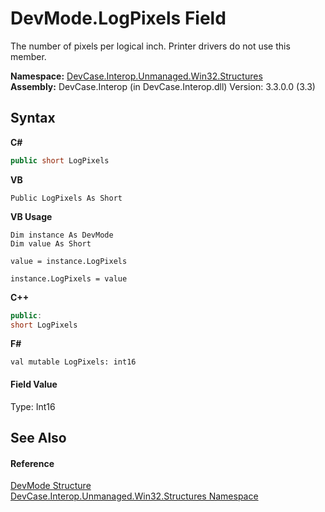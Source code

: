 # DevMode.LogPixels Field
 

The number of pixels per logical inch. Printer drivers do not use this member.

**Namespace:**&nbsp;<a href="N_DevCase_Interop_Unmanaged_Win32_Structures">DevCase.Interop.Unmanaged.Win32.Structures</a><br />**Assembly:**&nbsp;DevCase.Interop (in DevCase.Interop.dll) Version: 3.3.0.0 (3.3)

## Syntax

**C#**<br />
``` C#
public short LogPixels
```

**VB**<br />
``` VB
Public LogPixels As Short
```

**VB Usage**<br />
``` VB Usage
Dim instance As DevMode
Dim value As Short

value = instance.LogPixels

instance.LogPixels = value
```

**C++**<br />
``` C++
public:
short LogPixels
```

**F#**<br />
``` F#
val mutable LogPixels: int16
```


#### Field Value
Type: Int16

## See Also


#### Reference
<a href="T_DevCase_Interop_Unmanaged_Win32_Structures_DevMode">DevMode Structure</a><br /><a href="N_DevCase_Interop_Unmanaged_Win32_Structures">DevCase.Interop.Unmanaged.Win32.Structures Namespace</a><br />